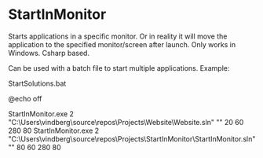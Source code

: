 # StartInMonitor
Starts applications in a specific monitor. Or in reality it will move the application to the specified monitor/screen after launch. Only works in Windows. Csharp based.

Can be used with a batch file to start multiple applications. Example:

StartSolutions.bat

@echo off

StartInMonitor.exe 2 "C:\Users\vindberg\source\repos\Projects\Website\Website.sln" "" 20 60 280 80
StartInMonitor.exe 2 "C:\Users\vindberg\source\repos\Projects\StartInMonitor\StartInMonitor.sln" "" 80 60 280 80
